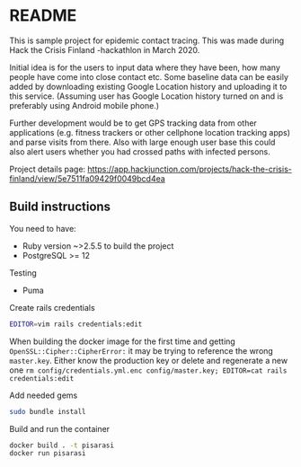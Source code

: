 # README

This is sample project for epidemic contact tracing. This was made during Hack
the Crisis Finland -hackathlon in March 2020.

Initial idea is for the users to input data where they have been, how many
people have come into close contact etc. Some baseline data can be easily added
by downloading existing Google Location history and uploading it to this
service. (Assuming user has Google Location history turned on and is preferably
using Android mobile phone.)

Further development would be to get GPS tracking data from other applications
(e.g. fitness trackers or other cellphone location tracking apps) and parse
visits from there. Also with large enough user base this could also alert users
whether you had crossed paths with infected persons.

Project details page:
https://app.hackjunction.com/projects/hack-the-crisis-finland/view/5e7511fa09429f0049bcd4ea

## Build instructions

You need to have:

- Ruby version ~>2.5.5 to build the project
- PostgreSQL >= 12

Testing

- Puma 

Create rails credentials

```bash
EDITOR=vim rails credentials:edit
```

When building the docker image for the first time and getting
`OpenSSL::Cipher::CipherError:` it may be trying to reference
the wrong `master.key`. Either know the production key or delete
and regenerate a new one
`rm config/credentials.yml.enc config/master.key; EDITOR=cat rails credentials:edit`

Add needed gems

```bash
sudo bundle install
```

Build and run the container

```bash
docker build . -t pisarasi
docker run pisarasi
```
